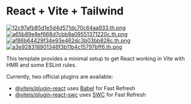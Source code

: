 # React + Vite + Tailwind

<a href="https://imgtr.ee/image/hUgbyN"><img src="https://imgtr.ee/images/2024/08/16/12c97afb85d1e5d4d571dc70c64aa933.th.png" alt="12c97afb85d1e5d4d571dc70c64aa933.th.png" border="0"></a> <a href="https://imgtr.ee/image/hUgSSL"><img src="https://imgtr.ee/images/2024/08/16/a65b89e8ef668d7cbb9a09551371220c.th.png" alt="a65b89e8ef668d7cbb9a09551371220c.th.png" border="0"></a> <a href="https://imgtr.ee/image/hUgnoa"><img src="https://imgtr.ee/images/2024/08/16/af86b64429f34e93e462dc3b03bb828c.th.png" alt="af86b64429f34e93e462dc3b03bb828c.th.png" border="0"></a> <a href="https://imgtr.ee/image/hUg3Qm"><img src="https://imgtr.ee/images/2024/08/16/a3e928318901346f3b11b4c15797bff6.th.png" alt="a3e928318901346f3b11b4c15797bff6.th.png" border="0"></a>


This template provides a minimal setup to get React working in Vite with HMR and some ESLint rules.

Currently, two official plugins are available:

- [@vitejs/plugin-react](https://github.com/vitejs/vite-plugin-react/blob/main/packages/plugin-react/README.md) uses [Babel](https://babeljs.io/) for Fast Refresh
- [@vitejs/plugin-react-swc](https://github.com/vitejs/vite-plugin-react-swc) uses [SWC](https://swc.rs/) for Fast Refresh

